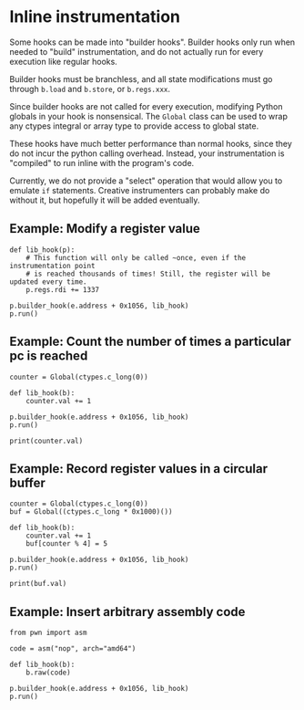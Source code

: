 # Inline instrumentation

Some hooks can be made into "builder hooks". Builder hooks only run when needed to "build" instrumentation,
and do not actually run for every execution like regular hooks.

Builder hooks must be branchless, and all state modifications must go through `b.load` and `b.store`, or `b.regs.xxx`.

Since builder hooks are not called for every execution, modifying Python globals in your hook
is nonsensical. The `Global` class can be used to wrap any ctypes integral or array type to provide
access to global state.

These hooks have much better performance than normal hooks, since they do not incur
the python calling overhead. Instead, your instrumentation is "compiled" to run inline with the
program's code.

Currently, we do not provide a "select" operation that would allow you to emulate `if` statements. Creative
instrumenters can probably make do without it, but hopefully it will be added eventually.

## Example: Modify a register value

```python3
def lib_hook(p):
    # This function will only be called ~once, even if the instrumentation point
    # is reached thousands of times! Still, the register will be updated every time.
    p.regs.rdi += 1337

p.builder_hook(e.address + 0x1056, lib_hook)
p.run()
```


## Example: Count the number of times a particular pc is reached

```python3
counter = Global(ctypes.c_long(0))

def lib_hook(b):
    counter.val += 1

p.builder_hook(e.address + 0x1056, lib_hook)
p.run()

print(counter.val)
```

## Example: Record register values in a circular buffer

```python3
counter = Global(ctypes.c_long(0))
buf = Global((ctypes.c_long * 0x1000)())

def lib_hook(b):
    counter.val += 1
    buf[counter % 4] = 5

p.builder_hook(e.address + 0x1056, lib_hook)
p.run()

print(buf.val)
```

## Example: Insert arbitrary assembly code

```python3
from pwn import asm

code = asm("nop", arch="amd64")

def lib_hook(b):
    b.raw(code)

p.builder_hook(e.address + 0x1056, lib_hook)
p.run()
```


